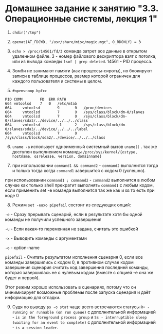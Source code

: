 # Домашнее задание к занятию "3.3. Операционные системы, лекция 1"

1. ```chdir("/tmp")```

2. ```openat(AT_FDCWD, "/usr/share/misc/magic.mgc", O_RDONLY) = 3```

3. ```echo > /proc/14561/fd/3``` команда затрет все данные в открытом удаленном файле. 3 - номер файлового дескриптора взят с потолка, или из вывода команды ```lsof | grep deleted```. 14561 - PID процесса.

4. Зомби не занимают памяти (как процессы-сироты), но блокируют записи в таблице процессов, размер которой ограничен для каждого пользователя и системы в целом.

5. ```#opensnoop-bpfcc```
```
PID	COMM		FD	ERR	PATH
664	vmtoolsd	7	0	/etc/mtab
664     vmtoolsd        9       0	/proc/devices
664     vmtoolsd        7       0	/sys/class/block/dm-0/slaves
664     vmtoolsd        7       0	/sys/class/block/dm-0/slaves/sda3/../device/../../../class
664     vmtoolsd        -1      2	/sys/class/block/dm-0/slaves/sda3/../device/../../../label
664     vmtoolsd        7       0	/sys/class/block/sda2/../device/../../../class
```

6. ```uname -a``` использует одноименный системный вызов ```uname()``` . так же доступен выполнением команды ```/proc/sys/kernel/{ostype, hostname, osrelease, version, domainname}```

7. при использовании ```command1 && command2``` - ```command2``` выполнится тогда и только тогда когда ```command1``` завершится с кодом 0 (успешно). 

при использовании ```command1 ; command2``` - ```command2``` выполнится в любом случае как только shell прекратит выполнять ```command1``` c любым кодом, если применить set -e команда выполнится так же как и ```&&``` то есть при коде 0

8. Режим ```set -euxo pipefail``` состоит из следующих опций:

```-e```  - Сразу прерывать сценарий, если в результате хотя бы одной команды не получили успешного завершения

```-u```  - Если какая-то переменная не задана, считать это ошибкой

```-x```  - Выводить команды с аргументами

```-o```  - option-name

```pipefail``` - Считать результатом исполнения сценария 0, если все команды завершились с кодом 0, в противном случае кодом завершения сценария считать код завершения последней команды, которая завершилась не с нулевым кодом (вместе с опцией -e она же будет и первой).

Этот режим хорошо использовать в сценариях, потому что он минимизирует возможные проблемы после запуска сценария и даёт информацию для отладки.

9. Судя по выводу ```ps -o stat``` чаще всего встречаются статусы ```R+ - running or runnable (on run queue)``` с дополнительной информацией - ```is in the foreground process group``` и ```Ss - interruptible sleep (waiting for an event to complete)``` с дополнительной информацией -  ```is a session leader```.
